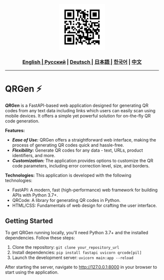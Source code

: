 <div align="center">
  <img src="https://github.com/Solrikk/QRGen/blob/main/assets/QRGen.png" width="30%"/>
</div>

<div align="center">
  <h3> <a href="https://github.com/Solrikk/QRGen/blob/main/README.md"> English | <a href="https://github.com/Solrikk/QRGen/blob/main/README_RU.md">Русский</a> | <a href="https://github.com/Solrikk/QRGen/blob/main/README_GE.md"> Deutsch </a> | <a href="https://github.com/Solrikk/QRGen/blob/main/README_JP.md"> 日本語 </a> | <a href="README_KR.md">한국어</a> | <a href="README_CN.md">中文</a> </h3>
</div>

-----------------

# QRGen ⚡️

_**QRGen**_ is a FastAPI-based web application designed for generating QR codes from any text data including links which users can easily scan using mobile devices. It offers a simple yet powerful solution for on-the-fly QR code generation.

**Features:**
- _**Ease of Use:**_ QRGen offers a straightforward web interface, making the process of generating QR codes quick and hassle-free.
- _**Flexibility:**_ Generate QR codes for any data - text, URLs, product identifiers, and more.
- _**Customization:**_ The application provides options to customize the QR code parameters, including error correction level, size, and borders.

**Technologies:**
This application is developed with the following technologies:
- FastAPI: A modern, fast (high-performance) web framework for building APIs with Python 3.7+.
- QRCode: A library for generating QR codes in Python.
- HTML/CSS: Fundamentals of web design for crafting the user interface.

## Getting Started
To get QRGen running locally, you'll need Python 3.7+ and the installed dependencies. Follow these steps:
1. Clone the repository:
``git clone your_repository_url``
2. Install dependencies:
``pip install fastapi uvicorn qrcode[pil]``
3. Launch the development server:
``uvicorn main:app --reload``

After starting the server, navigate to http://127.0.0.1:8000 in your browser to start using the application.
